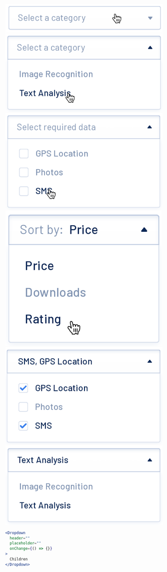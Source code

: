 <div class="examples">
  <div class="example">
    <a href="public/images/components/Dropdown/1.png">
      <img src="public/images/components/Dropdown/1.png" alt="Dropdown 1" />
    </a>
  </div>
  <div class="example">
    <a href="public/images/components/Dropdown/2.png">
      <img src="public/images/components/Dropdown/2.png" alt="Dropdown 2" />
    </a>
  </div>
  <div class="example">
    <a href="public/images/components/Dropdown/3.png">
      <img src="public/images/components/Dropdown/3.png" alt="Dropdown 3" />
    </a>
  </div>
  <div class="example">
    <a href="public/images/components/Dropdown/4.png">
      <img src="public/images/components/Dropdown/4.png" alt="Dropdown 4" />
    </a>
  </div>
  <div class="example">
    <a href="public/images/components/Dropdown/5.png">
      <img src="public/images/components/Dropdown/5.png" alt="Dropdown 5" />
    </a>
  </div>
  <div class="example">
    <a href="public/images/components/Dropdown/6.png">
      <img src="public/images/components/Dropdown/6.png" alt="Dropdown 6" />
    </a>
  </div>
</div>

```jsx
<Dropdown
  header=""
  placeholder=""
  onChange={() => {}}
>
  Children
</Dropdown>
```
